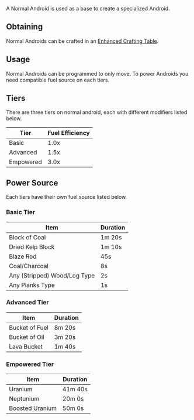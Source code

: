 A Normal Android is used as a base to create a specialized Android.

## Obtaining
Normal Androids can be crafted in an [Enhanced Crafting Table](https://github.com/Slimefun/Slimefun4/wiki/Enhanced-Crafting-Table).

## Usage
Normal Androids can be programmed to only move.
To power Androids you need compatible fuel source on each tiers.

## Tiers
There are three tiers on normal android, each with different modifiers listed below.

| Tier | Fuel Efficiency |
| ---- | --------------- |
| Basic | 1.0x |
| Advanced | 1.5x |
| Empowered | 3.0x |

## Power Source
Each tiers have their own fuel source listed below.

### Basic Tier
| Item | Duration |
| ---- | -------- |
| Block of Coal | 1m 20s |
| Dried Kelp Block | 1m 10s |
| Blaze Rod | 45s |
| Coal/Charcoal | 8s |
| Any (Stripped) Wood/Log Type | 2s |
| Any Planks Type | 1s |

### Advanced Tier
| Item | Duration |
| ---- | -------- |
| Bucket of Fuel | 8m 20s |
| Bucket of Oil | 3m 20s |
| Lava Bucket | 1m 40s ||

### Empowered Tier
| Item | Duration |
| ---- | -------- |
| Uranium | 41m 40s |
| Neptunium | 20m 0s |
| Boosted Uranium | 50m 0s |
